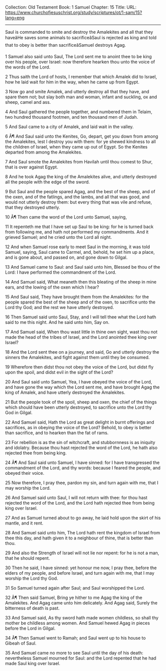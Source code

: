 Collection: Old Testament
Book: 1 Samuel
Chapter: 15
Title: 
URL: https://www.churchofjesuschrist.org/study/scriptures/ot/1-sam/15?lang=eng

---

Saul is commanded to smite and destroy the Amalekites and all that they haveâHe saves some animals to sacrificeâSaul is rejected as king and told that to obey is better than sacrificeâSamuel destroys Agag.

1 Samuel also said unto Saul, The Lord sent me to anoint thee to be king over his people, over Israel: now therefore hearken thou unto the voice of the words of the Lord.

2 Thus saith the Lord of hosts, I remember that which Amalek did to Israel, how he laid wait for him in the way, when he came up from Egypt.

3 Now go and smite Amalek, and utterly destroy all that they have, and spare them not; but slay both man and woman, infant and suckling, ox and sheep, camel and ass.

4 And Saul gathered the people together, and numbered them in Telaim, two hundred thousand footmen, and ten thousand men of Judah.

5 And Saul came to a city of Amalek, and laid wait in the valley.

6 Â¶ And Saul said unto the Kenites, Go, depart, get you down from among the Amalekites, lest I destroy you with them: for ye shewed kindness to all the children of Israel, when they came up out of Egypt. So the Kenites departed from among the Amalekites.

7 And Saul smote the Amalekites from Havilah until thou comest to Shur, that is over against Egypt.

8 And he took Agag the king of the Amalekites alive, and utterly destroyed all the people with the edge of the sword.

9 But Saul and the people spared Agag, and the best of the sheep, and of the oxen, and of the fatlings, and the lambs, and all that was good, and would not utterly destroy them: but every thing that was vile and refuse, that they destroyed utterly.

10 Â¶ Then came the word of the Lord unto Samuel, saying,

11 It repenteth me that I have set up Saul to be king: for he is turned back from following me, and hath not performed my commandments. And it grieved Samuel; and he cried unto the Lord all night.

12 And when Samuel rose early to meet Saul in the morning, it was told Samuel, saying, Saul came to Carmel, and, behold, he set him up a place, and is gone about, and passed on, and gone down to Gilgal.

13 And Samuel came to Saul: and Saul said unto him, Blessed be thou of the Lord: I have performed the commandment of the Lord.

14 And Samuel said, What meaneth then this bleating of the sheep in mine ears, and the lowing of the oxen which I hear?

15 And Saul said, They have brought them from the Amalekites: for the people spared the best of the sheep and of the oxen, to sacrifice unto the Lord thy God; and the rest we have utterly destroyed.

16 Then Samuel said unto Saul, Stay, and I will tell thee what the Lord hath said to me this night. And he said unto him, Say on.

17 And Samuel said, When thou wast little in thine own sight, wast thou not made the head of the tribes of Israel, and the Lord anointed thee king over Israel?

18 And the Lord sent thee on a journey, and said, Go and utterly destroy the sinners the Amalekites, and fight against them until they be consumed.

19 Wherefore then didst thou not obey the voice of the Lord, but didst fly upon the spoil, and didst evil in the sight of the Lord?

20 And Saul said unto Samuel, Yea, I have obeyed the voice of the Lord, and have gone the way which the Lord sent me, and have brought Agag the king of Amalek, and have utterly destroyed the Amalekites.

21 But the people took of the spoil, sheep and oxen, the chief of the things which should have been utterly destroyed, to sacrifice unto the Lord thy God in Gilgal.

22 And Samuel said, Hath the Lord as great delight in burnt offerings and sacrifices, as in obeying the voice of the Lord? Behold, to obey is better than sacrifice, and to hearken than the fat of rams.

23 For rebellion is as the sin of witchcraft, and stubbornness is as iniquity and idolatry. Because thou hast rejected the word of the Lord, he hath also rejected thee from being king.

24 Â¶ And Saul said unto Samuel, I have sinned: for I have transgressed the commandment of the Lord, and thy words: because I feared the people, and obeyed their voice.

25 Now therefore, I pray thee, pardon my sin, and turn again with me, that I may worship the Lord.

26 And Samuel said unto Saul, I will not return with thee: for thou hast rejected the word of the Lord, and the Lord hath rejected thee from being king over Israel.

27 And as Samuel turned about to go away, he laid hold upon the skirt of his mantle, and it rent.

28 And Samuel said unto him, The Lord hath rent the kingdom of Israel from thee this day, and hath given it to a neighbour of thine, that is better than thou.

29 And also the Strength of Israel will not lie nor repent: for he is not a man, that he should repent.

30 Then he said, I have sinned: yet honour me now, I pray thee, before the elders of my people, and before Israel, and turn again with me, that I may worship the Lord thy God.

31 So Samuel turned again after Saul; and Saul worshipped the Lord.

32 Â¶ Then said Samuel, Bring ye hither to me Agag the king of the Amalekites. And Agag came unto him delicately. And Agag said, Surely the bitterness of death is past.

33 And Samuel said, As thy sword hath made women childless, so shall thy mother be childless among women. And Samuel hewed Agag in pieces before the Lord in Gilgal.

34 Â¶ Then Samuel went to Ramah; and Saul went up to his house to Gibeah of Saul.

35 And Samuel came no more to see Saul until the day of his death: nevertheless Samuel mourned for Saul: and the Lord repented that he had made Saul king over Israel.
